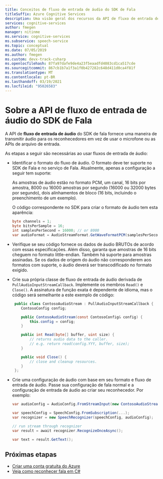 ```yaml
---
title: Conceitos de fluxo de entrada de áudio do SDK de Fala
titleSuffix: Azure Cognitive Services
description: Uma visão geral dos recursos da API de fluxo de entrada de áudio do SDK de Fala.
services: cognitive-services
author: fmegen
manager: nitinme
ms.service: cognitive-services
ms.subservice: speech-service
ms.topic: conceptual
ms.date: 07/05/2019
ms.author: fmegen
ms.custom: devx-track-csharp
ms.openlocfilehash: 87fa97dafe9de4a23f5eaadfd4083cd1ca517cde
ms.sourcegitcommit: 867cb1b7a1f3a1f0b427282c648d411d0ca4f81f
ms.translationtype: MT
ms.contentlocale: pt-BR
ms.lasthandoff: 03/19/2021
ms.locfileid: "95026583"
---
```

# <a name="about-the-speech-sdk-audio-input-stream-api"></a>Sobre a API de fluxo de entrada de áudio do SDK de Fala

A API de **fluxo de entrada de áudio** do SDK de fala fornece uma maneira de transmitir áudio para os reconhecedores em vez de usar o microfone ou as APIs de arquivo de entrada.

As etapas a seguir são necessárias ao usar fluxos de entrada de áudio:

- Identificar o formato do fluxo de áudio. O formato deve ter suporte no SDK de Fala e no serviço de Fala. Atualmente, apenas a configuração a seguir tem suporte:

  As amostras de áudio estão no formato PCM, um canal, 16 bits por amostra, 8000 ou 16000 amostras por segundo (16000 ou 32000 bytes por segundo), dois alinhamentos de bloco (16 bits, incluindo o preenchimento de um exemplo).

  O código correspondente no SDK para criar o formato de áudio tem esta aparência:

  ```csharp
  byte channels = 1;
  byte bitsPerSample = 16;
  int samplesPerSecond = 16000; // or 8000
  var audioFormat = AudioStreamFormat.GetWaveFormatPCM(samplesPerSecond, bitsPerSample, channels);
  ```

- Verifique se seu código fornece os dados de áudio BRUTOs de acordo com essas especificações. Além disso, garanta que amostras de 16 bits cheguem no formato little-endian. Também há suporte para amostras assinadas. Se os dados de origem do áudio não corresponderem aos formatos com suporte, o áudio deverá ser transcodificado no formato exigido.

- Crie sua própria classe de fluxo de entrada de áudio derivada de `PullAudioInputStreamCallback`. Implemente os membros `Read()` e `Close()`. A assinatura de função exata é dependente de idioma, mas o código será semelhante a este exemplo de código:

  ```csharp
   public class ContosoAudioStream : PullAudioInputStreamCallback {
      ContosoConfig config;

      public ContosoAudioStream(const ContosoConfig& config) {
          this.config = config;
      }

      public int Read(byte[] buffer, uint size) {
          // returns audio data to the caller.
          // e.g. return read(config.YYY, buffer, size);
      }

      public void Close() {
          // close and cleanup resources.
      }
   };
  ```

- Crie uma configuração de áudio com base em seu formato e fluxo de entrada de áudio. Passe sua configuração de fala normal e a configuração de entrada de áudio ao criar seu reconhecedor. Por exemplo:

  ```csharp
  var audioConfig = AudioConfig.FromStreamInput(new ContosoAudioStream(config), audioFormat);

  var speechConfig = SpeechConfig.FromSubscription(...);
  var recognizer = new SpeechRecognizer(speechConfig, audioConfig);

  // run stream through recognizer
  var result = await recognizer.RecognizeOnceAsync();

  var text = result.GetText();
  ```

## <a name="next-steps"></a>Próximas etapas

- [Criar uma conta gratuita do Azure](https://azure.microsoft.com/free/cognitive-services/)
- [Veja como reconhecer fala em C#](./get-started-speech-to-text.md?pivots=programming-language-csharp&tabs=dotnet)